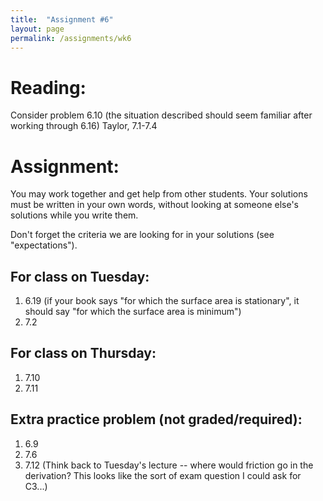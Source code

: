 ```yaml
---
title:  "Assignment #6"
layout: page
permalink: /assignments/wk6
---
```


# Reading:  
Consider problem 6.10 (the situation described should seem familiar after working through 6.16)
Taylor, 7.1-7.4


# Assignment:
You may work together and get help from other students. Your solutions must be written in your own words, without looking at someone else's solutions while you write them.

Don't forget the criteria we are looking for in your solutions (see "expectations").

## For class on Tuesday:
1. 6.19 (if your book says "for which the surface area is stationary", it should say "for which the surface area is minimum")
2. 7.2

## For class on Thursday:
1. 7.10
2. 7.11

## Extra practice problem (not graded/required): ##
1. 6.9
2. 7.6
3. 7.12 (Think back to Tuesday's lecture -- where would friction go in the derivation? This looks like the sort of exam question I could ask for C3...)
